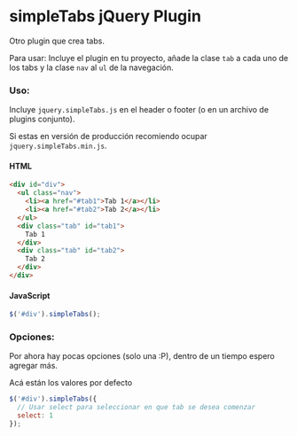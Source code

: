 simpleTabs jQuery Plugin
==

Otro plugin que crea tabs.

Para usar: Incluye el plugin en tu proyecto, añade la clase `tab` a cada uno de los tabs y la clase `nav` al `ul` de la navegación.

### Uso:

Incluye `jquery.simpleTabs.js` en el header o footer (o en un archivo de plugins conjunto).

Si estas en versión de producción recomiendo ocupar `jquery.simpleTabs.min.js`.

#### HTML

```html
<div id="div">
  <ul class="nav">
    <li><a href="#tab1">Tab 1</a></li>
    <li><a href="#tab2">Tab 2</a></li>
  </ul>
  <div class="tab" id="tab1">
    Tab 1
  </div>
  <div class="tab" id="tab2">
    Tab 2
  </div>
</div>
```

#### JavaScript

```js
$('#div').simpleTabs();
```

### Opciones:

Por ahora hay pocas opciones (solo una :P), dentro de un tiempo espero agregar más.

Acá están los valores por defecto

```js
$('#div').simpleTabs({
  // Usar select para seleccionar en que tab se desea comenzar
  select: 1
});
```